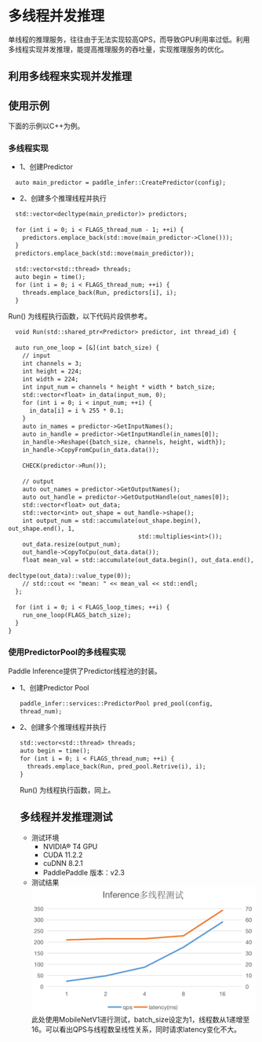 # 多线程并发推理

单线程的推理服务，往往由于无法实现较高QPS，而导致GPU利用率过低。利用多线程实现并发推理，能提高推理服务的吞吐量，实现推理服务的优化。

## 利用多线程来实现并发推理

## 使用示例

下面的示例以C++为例。

### 多线程实现
- 1、创建Predictor
```
  auto main_predictor = paddle_infer::CreatePredictor(config);
```
- 2、创建多个推理线程并执行
```
  std::vector<decltype(main_predictor)> predictors;

  for (int i = 0; i < FLAGS_thread_num - 1; ++i) {
    predictors.emplace_back(std::move(main_predictor->Clone()));
  }
  predictors.emplace_back(std::move(main_predictor));

  std::vector<std::thread> threads;
  auto begin = time();
  for (int i = 0; i < FLAGS_thread_num; ++i) {
    threads.emplace_back(Run, predictors[i], i);
  }
```
Run() 为线程执行函数，以下代码片段供参考。
```
  void Run(std::shared_ptr<Predictor> predictor, int thread_id) {

  auto run_one_loop = [&](int batch_size) {
    // input
    int channels = 3;
    int height = 224;
    int width = 224;
    int input_num = channels * height * width * batch_size;
    std::vector<float> in_data(input_num, 0);
    for (int i = 0; i < input_num; ++i) {
      in_data[i] = i % 255 * 0.1;
    }
    auto in_names = predictor->GetInputNames();
    auto in_handle = predictor->GetInputHandle(in_names[0]);
    in_handle->Reshape({batch_size, channels, height, width});
    in_handle->CopyFromCpu(in_data.data());

    CHECK(predictor->Run());

    // output
    auto out_names = predictor->GetOutputNames();
    auto out_handle = predictor->GetOutputHandle(out_names[0]);
    std::vector<float> out_data;
    std::vector<int> out_shape = out_handle->shape();
    int output_num = std::accumulate(out_shape.begin(), out_shape.end(), 1,
                                     std::multiplies<int>());
    out_data.resize(output_num);
    out_handle->CopyToCpu(out_data.data());
    float mean_val = std::accumulate(out_data.begin(), out_data.end(),
                                     decltype(out_data)::value_type(0));
    // std::cout << "mean: " << mean_val << std::endl;
  };

  for (int i = 0; i < FLAGS_loop_times; ++i) {
    run_one_loop(FLAGS_batch_size);
  }
}
```

### 使用PredictorPool的多线程实现

Paddle Inference提供了Predictor线程池的封装。
- 1、创建Predictor Pool
  ```
  paddle_infer::services::PredictorPool pred_pool(config, thread_num);
  ```
- 2、创建多个推理线程并执行
  ```
  std::vector<std::thread> threads;
  auto begin = time();
  for (int i = 0; i < FLAGS_thread_num; ++i) {
    threads.emplace_back(Run, pred_pool.Retrive(i), i);
  }
  ```
  Run() 为线程执行函数，同上。

  ## 多线程并发推理测试
  - 测试环境
    - NVIDIA® T4 GPU
    - CUDA 11.2.2
    - cuDNN 8.2.1
    - PaddlePaddle 版本：v2.3
  - 测试结果
  ![image](../images/multi_thread.png)
  此处使用MobileNetV1进行测试，batch_size设定为1，线程数从1递增至16。可以看出QPS与线程数呈线性关系，同时请求latency变化不大。